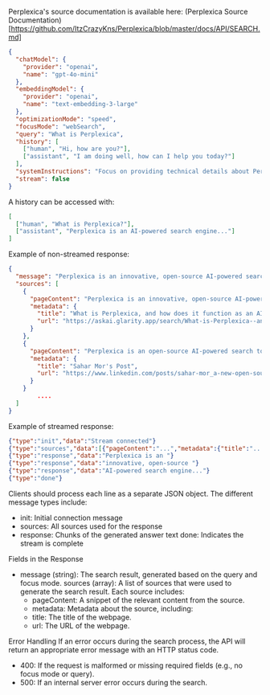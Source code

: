 
Perplexica's source documentation is available here:
(Perplexica Source Documentation)[https://github.com/ItzCrazyKns/Perplexica/blob/master/docs/API/SEARCH.md]


```json
{
  "chatModel": {
    "provider": "openai",
    "name": "gpt-4o-mini"
  },
  "embeddingModel": {
    "provider": "openai",
    "name": "text-embedding-3-large"
  },
  "optimizationMode": "speed",
  "focusMode": "webSearch",
  "query": "What is Perplexica",
  "history": [
    ["human", "Hi, how are you?"],
    ["assistant", "I am doing well, how can I help you today?"]
  ],
  "systemInstructions": "Focus on providing technical details about Perplexica's architecture.",
  "stream": false
}
```

A history can be accessed with: 
```json
[
  ["human", "What is Perplexica?"],
  ["assistant", "Perplexica is an AI-powered search engine..."]
]
```

Example of non-streamed response:
```json
{
  "message": "Perplexica is an innovative, open-source AI-powered search engine designed to enhance the way users search for information online. Here are some key features and characteristics of Perplexica:\n\n- **AI-Powered Technology**: It utilizes advanced machine learning algorithms to not only retrieve information but also to understand the context and intent behind user queries, providing more relevant results [1][5].\n\n- **Open-Source**: Being open-source, Perplexica offers flexibility and transparency, allowing users to explore its functionalities without the constraints of proprietary software [3][10].",
  "sources": [
    {
      "pageContent": "Perplexica is an innovative, open-source AI-powered search engine designed to enhance the way users search for information online.",
      "metadata": {
        "title": "What is Perplexica, and how does it function as an AI-powered search ...",
        "url": "https://askai.glarity.app/search/What-is-Perplexica--and-how-does-it-function-as-an-AI-powered-search-engine"
      }
    },
    {
      "pageContent": "Perplexica is an open-source AI-powered search tool that dives deep into the internet to find precise answers.",
      "metadata": {
        "title": "Sahar Mor's Post",
        "url": "https://www.linkedin.com/posts/sahar-mor_a-new-open-source-project-called-perplexica-activity-7204489745668694016-ncja"
      }
    }
        ....
  ]
}
```

Example of streamed response:
```json
{"type":"init","data":"Stream connected"}
{"type":"sources","data":[{"pageContent":"...","metadata":{"title":"...","url":"..."}},...]}
{"type":"response","data":"Perplexica is an "}
{"type":"response","data":"innovative, open-source "}
{"type":"response","data":"AI-powered search engine..."}
{"type":"done"}
```

Clients should process each line as a separate JSON object. The different message types include:

- init: Initial connection message
- sources: All sources used for the response
- response: Chunks of the generated answer text
done: Indicates the stream is complete

Fields in the Response
- message (string): The search result, generated based on the query and focus mode.
sources (array): A list of sources that were used to generate the search result. Each source includes:
   - pageContent: A snippet of the relevant content from the source.
   - metadata: Metadata about the source, including:
   - title: The title of the webpage.
   - url: The URL of the webpage.

Error Handling
If an error occurs during the search process, the API will return an appropriate error message with an HTTP status code.

- 400: If the request is malformed or missing required fields (e.g., no focus mode or query).
- 500: If an internal server error occurs during the search.